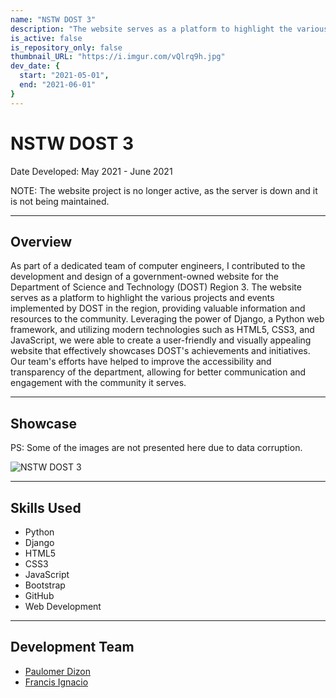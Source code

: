 ```yaml
---
name: "NSTW DOST 3"
description: "The website serves as a platform to highlight the various projects and events implemented by DOST in the region, providing valuable information and resources to the community."
is_active: false
is_repository_only: false
thumbnail_URL: "https://i.imgur.com/vQlrq9h.jpg"
dev_date: {
  start: "2021-05-01",
  end: "2021-06-01"
}
---
```


# NSTW DOST 3

Date Developed: May 2021 - June 2021

NOTE: The website project is no longer active, as the server is down and it is not being maintained.

---

## Overview

As part of a dedicated team of computer engineers, I contributed to the development and design of a government-owned website for the Department of Science and Technology (DOST) Region 3. The website serves as a platform to highlight the various projects and events implemented by DOST in the region, providing valuable information and resources to the community. Leveraging the power of Django, a Python web framework, and utilizing modern technologies such as HTML5, CSS3, and JavaScript, we were able to create a user-friendly and visually appealing website that effectively showcases DOST's achievements and initiatives. Our team's efforts have helped to improve the accessibility and transparency of the department, allowing for better communication and engagement with the community it serves.

---

## Showcase

PS: Some of the images are not presented here due to data corruption.

![NSTW DOST 3](https://i.imgur.com/vQlrq9h.jpg)

---

## Skills Used

- Python
- Django
- HTML5
- CSS3
- JavaScript
- Bootstrap
- GitHub
- Web Development

---

## Development Team

- [Paulomer Dizon](https://www.linkedin.com/in/paulomer-dizon-2a4b041a1/)
- [Francis Ignacio](https://www.linkedin.com/in/noeyislearning/)
